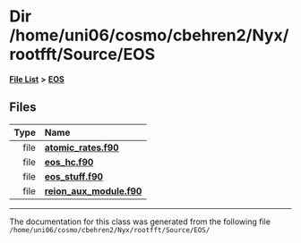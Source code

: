 
# Dir /home/uni06/cosmo/cbehren2/Nyx/rootfft/Source/EOS


[**File List**](files.md) **>** [**EOS**](dir_2a6406f09975eea078703cc63b0e3416.md)











## Files

| Type | Name |
| ---: | :--- |
| file | [**atomic\_rates.f90**](atomic__rates_8f90.md) <br> |
| file | [**eos\_hc.f90**](eos__hc_8f90.md) <br> |
| file | [**eos\_stuff.f90**](eos__stuff_8f90.md) <br> |
| file | [**reion\_aux\_module.f90**](reion__aux__module_8f90.md) <br> |


















------------------------------
The documentation for this class was generated from the following file `/home/uni06/cosmo/cbehren2/Nyx/rootfft/Source/EOS/`